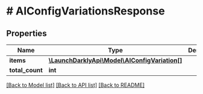 # # AIConfigVariationsResponse

## Properties

Name | Type | Description | Notes
------------ | ------------- | ------------- | -------------
**items** | [**\LaunchDarklyApi\Model\AIConfigVariation[]**](AIConfigVariation.md) |  |
**total_count** | **int** |  |

[[Back to Model list]](../../README.md#models) [[Back to API list]](../../README.md#endpoints) [[Back to README]](../../README.md)
